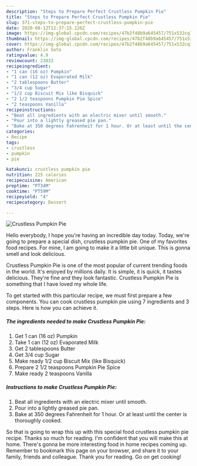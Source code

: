 ```yaml
---
description: "Steps to Prepare Perfect Crustless Pumpkin Pie"
title: "Steps to Prepare Perfect Crustless Pumpkin Pie"
slug: 371-steps-to-prepare-perfect-crustless-pumpkin-pie
date: 2020-08-12T12:37:15.126Z
image: https://img-global.cpcdn.com/recipes/47b2f48b9a645457/751x532cq70/crustless-pumpkin-pie-recipe-main-photo.jpg
thumbnail: https://img-global.cpcdn.com/recipes/47b2f48b9a645457/751x532cq70/crustless-pumpkin-pie-recipe-main-photo.jpg
cover: https://img-global.cpcdn.com/recipes/47b2f48b9a645457/751x532cq70/crustless-pumpkin-pie-recipe-main-photo.jpg
author: Franklin Soto
ratingvalue: 4.9
reviewcount: 23833
recipeingredient:
- "1 can (16 oz) Pumpkin"
- "1 can (12 oz) Evaporated Milk"
- "2 tablespoons Butter"
- "3/4 cup Sugar"
- "1/2 cup Biscuit Mix like Bisquick"
- "2 1/2 teaspoons Pumpkin Pie Spice"
- "2 teaspoons Vanilla"
recipeinstructions:
- "Beat all ingredients with an electric mixer until smooth."
- "Pour into a lightly greased pie pan."
- "Bake at 350 degrees Fahrenheit for 1 hour. Or at least until the center is thoroughly cooked."
categories:
- Recipe
tags:
- crustless
- pumpkin
- pie

katakunci: crustless pumpkin pie 
nutrition: 225 calories
recipecuisine: American
preptime: "PT34M"
cooktime: "PT59M"
recipeyield: "4"
recipecategory: Dessert

---
```



![Crustless Pumpkin Pie](https://img-global.cpcdn.com/recipes/47b2f48b9a645457/751x532cq70/crustless-pumpkin-pie-recipe-main-photo.jpg)

Hello everybody, I hope you're having an incredible day today. Today, we're going to prepare a special dish, crustless pumpkin pie. One of my favorites food recipes. For mine, I am going to make it a little bit unique. This is gonna smell and look delicious.

Crustless Pumpkin Pie is one of the most popular of current trending foods in the world. It's enjoyed by millions daily. It is simple, it is quick, it tastes delicious. They're fine and they look fantastic. Crustless Pumpkin Pie is something that I have loved my whole life.




To get started with this particular recipe, we must first prepare a few components. You can cook crustless pumpkin pie using 7 ingredients and 3 steps. Here is how you can achieve it.

<!--inarticleads1-->

##### The ingredients needed to make Crustless Pumpkin Pie:

1. Get 1 can (16 oz) Pumpkin
1. Take 1 can (12 oz) Evaporated Milk
1. Get 2 tablespoons Butter
1. Get 3/4 cup Sugar
1. Make ready 1/2 cup Biscuit Mix (like Bisquick)
1. Prepare 2 1/2 teaspoons Pumpkin Pie Spice
1. Make ready 2 teaspoons Vanilla




<!--inarticleads2-->

##### Instructions to make Crustless Pumpkin Pie:

1. Beat all ingredients with an electric mixer until smooth.
1. Pour into a lightly greased pie pan.
1. Bake at 350 degrees Fahrenheit for 1 hour. Or at least until the center is thoroughly cooked.




So that is going to wrap this up with this special food crustless pumpkin pie recipe. Thanks so much for reading. I'm confident that you will make this at home. There's gonna be more interesting food in home recipes coming up. Remember to bookmark this page on your browser, and share it to your family, friends and colleague. Thank you for reading. Go on get cooking!

